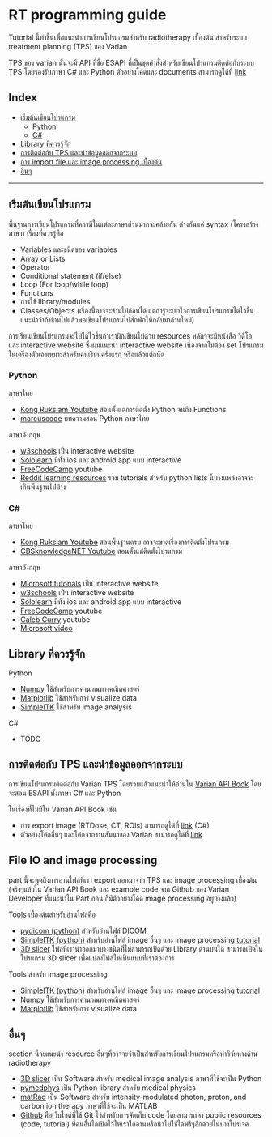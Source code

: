 # RT programming guide

Tutorial นี้ทำขึ้นเพื่อแนะนำการเขียนโปรแกรมสำหรับ radiotherapy เบื้องต้น สำหรับระบบ treatment planning (TPS) ของ Varian

TPS ของ varian นั้นจะมี API ที่ชื่อ ESAPI ที่เป็นชุดคำสั่งสำหรับเขียนโปรแกรมติดต่อกับระบบ TPS โดยรองรับภาษา C# และ Python ตัวอย่างโค้ดและ documents สามารถดูได้ที่ [link](https://varianapis.github.io/)

## Index

- [เริ่มต้นเขียนโปรแกรม](#เริ่มต้นเขียนโปรแกรม)
    - [Python](#python)
    - [C#](#c)
- [Library ที่ควรรู้จัก](##2.-library-ที่ควรรู้จัก)
- [การติดต่อกับ TPS และนำข้อมูลออกจากระบบ](#การติดต่อกับ-tps-และนำข้อมูลออกจากระบบ)
- [การ import file และ image processing เบื้องต้น](#file-io-and-image-processing)
- [อื่นๆ](#อื่นๆ)

---

## เริ่มต้นเขียนโปรแกรม

พื้นฐานการเขียนโปรแกรมที่ควรมีในแต่ละภาษาส่วนมากจะคล้ายกัน ต่างกันแค่ syntax (โครงสร้างภาษา) เรื่องที่ควรรู้คือ

- Variables และชนิดของ variables
- Array or Lists
- Operator
- Conditional statement (if/else)
- Loop (For loop/while loop)
- Functions
- การใช้ library/modules
- Classes/Objects (เรื่องนี้อาจจะข้ามไปก่อนได้ แต่ถ้ารู้จะเข้าใจการเขียนโปรแกรมได้ไวขึ้น แนะนำว่าถ้าข้ามไปแล้วพอเขียนโปรแกรมไปสักพักให้กลับมาอ่านใหม่)

การเรียนเขียนโปรแกรมจะไปได้ไวขึ้นถ้าเราฝึกเขียนไปด้วย resources หลักๆจะมีหนังสือ วิดีโอ และ interactive website ซึ่งผมแนะนำ interactive website เนื่องจากไม่ต้อง set โปรแกรมในเครื่องตัวเองเหมาะสำหรับคนเรียนครั้งแรก หรือแล้วแต่ถนัด

### Python

ภาษาไทย

- [Kong Ruksiam Youtube](https://www.youtube.com/playlist?list=PLltVQYLz1BMBwqJysYnoEKWXUvqusJpgN) สอนตั้งแต่การติดตั้ง Python จนถึง Functions
- [marcuscode](http://marcuscode.com/lang/python) บทความสอน Python ภาษาไทย

ภาษาอังกฤษ

- [w3schools](https://www.w3schools.com/python) เป็น interactive website
- [Sololearn](https://www.sololearn.com/home) มีทั้ง ios และ android app แบบ interactive
- [FreeCodeCamp](https://www.youtube.com/watch?v=rfscVS0vtbw) youtube
- [Reddit learning resources](https://www.reddit.com/r/learnpython/wiki/index#wiki_new_to_python.3F) รวม tutorials สำหรับ python lists นี้บางแหล่งอาจจะเกินพื้นฐานไปบ้าง

### C#

ภาษาไทย

- [Kong Ruksiam Youtube](https://www.youtube.com/playlist?list=PLEE74DyIkwEm84UiA8fRGvJSecZaHZ9KY) สอนพื้นฐานครบ อาจจะขาดเรื่องการติดตั้งโปรแกรม
- [CBSknowledgeNET Youtube](https://www.youtube.com/playlist?list=PLFBv5UmF33FwhFnHXTNNQEq7uFop4v0i2) สอนตั้งแต่ติดตั้งโปรแกรม

ภาษาอังกฤษ

- [Microsoft tutorials](https://docs.microsoft.com/en-us/dotnet/csharp/tour-of-csharp/tutorials/) เป็น interactive website
- [w3schools](https://www.w3schools.com/cs/index.php) เป็น interactive website
- [Sololearn](https://www.sololearn.com/home) มีทั้ง ios และ android app แบบ interactive
- [FreeCodeCamp](https://www.youtube.com/watch?v=GhQdlIFylQ8) youtube
- [Caleb Curry](https://www.youtube.com/playlist?list=PL_c9BZzLwBRIXCJGLd4UzqH34uCclOFwC) youtube
- [Microsoft video](https://dotnet.microsoft.com/en-us/learn/csharp)

## Library ที่ควรรู้จัก

Python

- [Numpy](https://numpy.org/) ใช้สำหรับการคำนวณทางคณิตศาสตร์
- [Matplotlib](https://matplotlib.org/) ใช้สำหรับการ visualize data
- [SimpleITK](https://simpleitk.org/) ใช้สำหรับ image analysis

C#

- TODO

## การติดต่อกับ TPS และนำข้อมูลออกจากระบบ

การเขียนโปรแกรมติดต่อกับ Varian TPS โดยรวมแล้วแนะนำให้อ่านใน [Varian API Book](https://varianapis.github.io/VarianApiBook.pdf) โดยจะสอน ESAPI ทั้งภาษา C# และ Python

ในเรื่องที่ไม่มีใน Varian API Book เช่น

- การ export image (RTDose, CT, ROIs) สามารถดูได้ที่ [link](https://github.com/VarianAPIs/Varian-Code-Samples/blob/master/Eclipse%20Scripting%20API/plugins/Export3D.cs) (C#)
- ตัวอย่างโค้ดอื่นๆ และโค้ดจากงานสัมนาของ Varian สามารถดูได้ที่ [link](https://github.com/VarianAPIs)

## File IO and image processing

part นี้จะพูดถึงการอ่านไฟล์ที่เรา export ออกมาจาก TPS และ image processing เบื้องต้น (จริงๆแล้วใน Varian API Book และ example code จาก Github ของ Varian Developer ที่แนะนำใน Part ก่อน ก็มีตัวอย่างโค้ด image processing อยู่บ้างแล้ว)

Tools เบื้องต้นสำหรับอ่านไฟล์คือ

- [pydicom (python)](https://github.com/pydicom/pydicom) สำหรับอ่านไฟล์ DICOM
- [SimpleITK (python)](https://simpleitk.org/) สำหรับอ่านไฟล์ image อื่นๆ และ image processing [tutorial](http://insightsoftwareconsortium.github.io/SimpleITK-Notebooks/)
- [3D slicer](https://www.slicer.org/) ไฟล์ที่เรานำออกมาบางชนิดที่ไม่สามารถเปิดด้วย Library ด้านบนได้ สามารถเปิดในโปรแกรม 3D slicer เพื่อแปลงไฟล์ให้เป็นแบบที่เราต้องการ

Tools สำหรับ image processing

- [SimpleITK (python)](https://simpleitk.org/) สำหรับอ่านไฟล์ image อื่นๆ และ image processing [tutorial](http://insightsoftwareconsortium.github.io/SimpleITK-Notebooks/)
- [Numpy](https://numpy.org/) ใช้สำหรับการคำนวณทางคณิตศาสตร์
- [Matplotlib](https://matplotlib.org/) ใช้สำหรับการ visualize data

## อื่นๆ

section นี้จะแนะนำ resource อื่นๆที่อาจจะจำเป็นสำหรับการเขียนโปรแกรมหรือทำวิจัยทางด้าน radiotherapy

- [3D slicer](https://www.slicer.org/) เป็น Software สำหรับ medical image analysis ภาษาที่ใช้จะเป็น Python
- [pymedphys](https://github.com/pymedphys/pymedphys) เป็น Python library สำหรับ medical physics
- [matRad](https://e0404.github.io/matRad/) เป็น Software สำหรับ intensity-modulated photon, proton, and carbon ion therapy ภาษาที่ใช้จะเป็น MATLAB
- [Github](https://github.com/) คือเว็บไซด์ที่ใช้ Git ไว้สำหรับการจัดเก็บ code โดยสามารถหา public resources (code, tutorial) ที่คนอื่นได้เปิดไว้ให้เราได้อ่านหรือนำไปใช้ได้ฟรีๆอีกด้วยในบางโปรเจค
